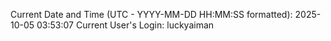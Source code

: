 Current Date and Time (UTC - YYYY-MM-DD HH:MM:SS formatted): 2025-10-05 03:53:07
Current User's Login: luckyaiman
